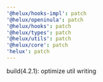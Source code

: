 ```yaml
---
'@helux/hooks-impl': patch
'@helux/openinula': patch
'@helux/hooks': patch
'@helux/types': patch
'@helux/utils': patch
'@helux/core': patch
'helux': patch
---
```


build(4.2.1): optimize util writing
